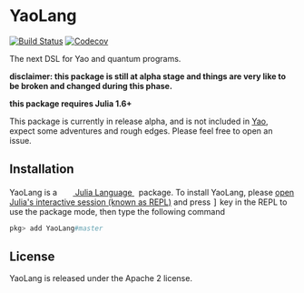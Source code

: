 # YaoLang

[![Build Status](https://github.com/QuantumBFS/YaoLang.jl/workflows/CI/badge.svg)](https://github.com/QuantumBFS/YaoLang.jl/actions)
[![Codecov](https://codecov.io/gh/QuantumBFS/YaoLang.jl/branch/master/graph/badge.svg)](https://codecov.io/gh/QuantumBFS/YaoLang.jl)

The next DSL for Yao and quantum programs.

**disclaimer: this package is still at alpha stage and things are very like to be broken and changed during this phase.**

**this package requires Julia 1.6+**

This package is currently in release alpha, and is not included in [Yao](https://github.com/QuantumBFS/Yao.jl), expect some adventures and rough edges. Please feel free to open an issue.

## Installation

<p>
YaoLang is a &nbsp;
    <a href="https://julialang.org">
        <img src="https://raw.githubusercontent.com/JuliaLang/julia-logo-graphics/master/images/julia.ico" width="16em">
        Julia Language
    </a>
    &nbsp; package. To install YaoLang,
    please <a href="https://docs.julialang.org/en/v1/manual/getting-started/">open
    Julia's interactive session (known as REPL)</a> and press <kbd>]</kbd> key in the REPL to use the package mode, then type the following command
</p>

```julia
pkg> add YaoLang#master
```

## License

YaoLang is released under the Apache 2 license.
